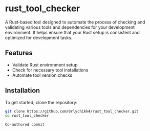 # rust_tool_checker

A Rust-based tool designed to automate the process of checking and validating various tools and dependencies for your development environment. It helps ensure that your Rust setup is consistent and optimized for development tasks.

## Features

- Validate Rust environment setup
- Check for necessary tool installations
- Automate tool version checks

## Installation

To get started, clone the repository:

```bash
git clone https://github.com/0rlych1kk4/rust_tool_checker.git
cd rust_tool_checker

Co-authored commit
